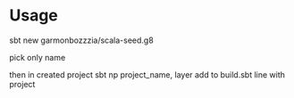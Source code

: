 # Usage
sbt new garmonbozzzia/scala-seed.g8

pick only name

then in created project
sbt np
project_name, layer
add to build.sbt line with project

